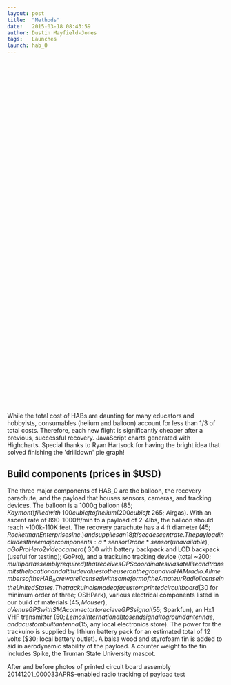```yaml
---
layout: post
title:  "Methods"
date:   2015-03-18 08:43:59
author: Dustin Mayfield-Jones
tags:	Launches
launch: hab_0
---
```


<!-- Data from www.netmarketshare.com. Select Browsers => Desktop share by version. Download as tsv. -->
<div id="container-a" style="min-width: 310px; max-width: 600px; height: 400px; margin: 0 auto"></div>

<!-- Data from www.netmarketshare.com. Select Browsers => Desktop share by version. Download as tsv. -->
<pre id="tsv" style="display:none">Browser Version	Total Market Share
balloon helium	18%
balloon latex	12%
parachute	6%
sensordrone	14%
gopro camera	14%
gopro battery	9%
trackuino electronics	6%
trackuino pcb	1%
trackuino gps	7%
trackuino antennae	2%
trackuino battery	4%
trackuino transmitter	7%
</pre>
<script> 
$(function () {

    Highcharts.data({
        csv: document.getElementById('tsv').innerHTML,
        itemDelimiter: '\t',
        parsed: function (columns) {

            var brands = {},
                brandsData = [],
                versions = {},
                drilldownSeries = [];

            // Parse percentage strings
            columns[1] = $.map(columns[1], function (value) {
                if (value.indexOf('%') === value.length - 1) {
                    value = parseFloat(value);
                }
                return value;
            });

            $.each(columns[0], function (i, name) {
                var brand,
                    version;

                if (i > 0) {

                    // Remove special edition notes
                    name = name.split(' -')[0];

                    // Split into brand and version
                    //version = name.match(/([0-9]+[a-z]*)/);
                    version = name.match(/(\s[a-z]*)/);
                    if (version) {
                        version = version[0];
                    }
                    brand = name.replace(version, '');

                    // Create the main data
                    if (!brands[brand]) {
                        brands[brand] = columns[1][i];
                    } else {
                        brands[brand] += columns[1][i];
                    }

                    // Create the version data
                    if (version !== null) {
                        if (!versions[brand]) {
                            versions[brand] = [];
                        }
                        versions[brand].push([version, columns[1][i]]);
                    }
                }

            });

            $.each(brands, function (name, y) {
                brandsData.push({
                    name: name,
                    y: y,
                    drilldown: versions[name] ? name : null
                });
            });
            $.each(versions, function (key, value) {
                drilldownSeries.push({
                    name: key,
                    id: key,
                    data: value
                });
            });

            // Create the chart
            chart = new Highcharts.Chart({
                chart: {
                    type: 'pie',
                    renderTo: 'container-a'
                },
                title: {
                    text: 'Item breakdown by percentage of total project cost'
                },
                subtitle: {
                    text: 'Click the slices for more. No, really. Please click them.'
                },
                plotOptions: {
                    series: {
                        dataLabels: {
                            enabled: true,
                            format: '{point.name}: {point.y:.1f}%'
                        }
                    }
                },

                tooltip: {
                    headerFormat: '<span style="font-size:11px">{series.name}</span><br>',
                    pointFormat: '<span style="color:{point.color}">{point.name}</span>: <b>{point.y:.2f}%</b> of total project cost<br/>'
                },

                series: [{
                    name: 'Item',
                    colorByPoint: true,
                    data: brandsData
                }],
                drilldown: {
                    series: drilldownSeries
                }
            });
        }
    });
});
</script>

<div class="spacer"></div>

<div id="container-b" style="min-width: 310px; max-width: 600px; height: 400px; margin: 0 auto"></div>
<!--<div id="container-b" style="height: 400px"></div>-->

<script>
$(function () {
   chart = new Highcharts.Chart({
        chart: {
        	renderTo: 'container-b',
            type: 'pie',
            options3d: {
                enabled: true,
                alpha: 45
            }
        },
        title: {
            text: 'HAB_0 cost breakdown in US dollar'
        },
        subtitle: {
            text: ''
        },
        plotOptions: {
            pie: {
                innerSize: 100,
                depth: 45
            }
        },
        series: [{
            name: 'Cost',
            data: [
                ['balloon (latex/helium)', 215],
                ['parachute', 45],
                ['sensordrone', 100],
                ['gopro', 170],
                ['trackuino', 200],
                
            ]
        }]
    });
});
</script>



While the total cost of HABs are daunting for many educators and hobbyists, consumables (helium and balloon) account for less than 1/3 of total costs. Therefore, each new flight is significantly cheaper after a previous, successful recovery.  JavaScript charts generated with Highcharts. Special thanks to Ryan Hartsock for having the bright idea that solved finishing the 'drilldown' pie graph!

Build components (prices in $USD)
---

The three major components of HAB_0 are the balloon, the recovery parachute, and the payload that houses sensors, cameras, and tracking devices. The balloon is a 1000g balloon ($85; Kaymont) filled with ~100 cubic ft of helium (200 cubic ft ~$265; Airgas). With an ascent rate of 890-1000ft/min to a payload of 2-4lbs, the balloon should reach ~100k-110K feet. The recovery parachute has a 4 ft diameter ($45; Rocketman Enterprises Inc.) and supplies an 18ft/sec descent rate.  The payload includes three major components: a *sensorDrone* sensor (unavailable), a GoPro Hero2 video camera (~$300 with battery backpack and LCD backpack (useful for testing); GoPro), and a trackuino tracking device (total ~$200; multipart assembly required) that receives GPS coordinates via satellite and transmits the location and altitude values to the user on the ground via HAM radio. All members of the HAB_0 crew are licensed with some form of the Amateur Radio license in the United States. The trackuino is made of a custom printed circuit board ($30 for minimum order of three; OSHPark), various electrical components listed in our build of materials ($45, Mouser), a Venus GPS with SMA connector to recieve GPS signal ($55; Sparkfun), an Hx1 VHF transmitter ($50; Lemos International) to send signal to ground antennae, and a custom built antenna ($15, any local electronics store). The power for the trackuino is supplied by lithium battery pack for an estimated total of 12 volts ($30; local battery outlet). A balsa wood and styrofoam fin is added to aid in aerodynamic stability of the payload. A counter weight to the fin includes Spike, the Truman State University mascot.

After and before photos of printed circuit board assembly
20141201_000033APRS-enabled radio tracking of payload test
